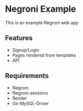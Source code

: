 Negroni Example
===============

This is an example Negroni web app


Features
----------
* Signup/Login
* Pages rendered from templates
* API


Requirements
-----------

* Negroni
* Negroni-sessions
* Render
* Go-MySQL-Driver
